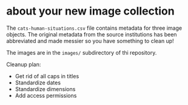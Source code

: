 # about your new image collection

The `cats-human-situations.csv` file contains metadata for three image objects.
The original metadata from the source institutions has been abbreviated and made
messier so you have something to clean up!

The images are in the `images/` subdirectory of thi repository.

Cleanup plan:
- Get rid of all caps in titles
- Standardize dates
- Standardize dimensions
- Add access permissions
